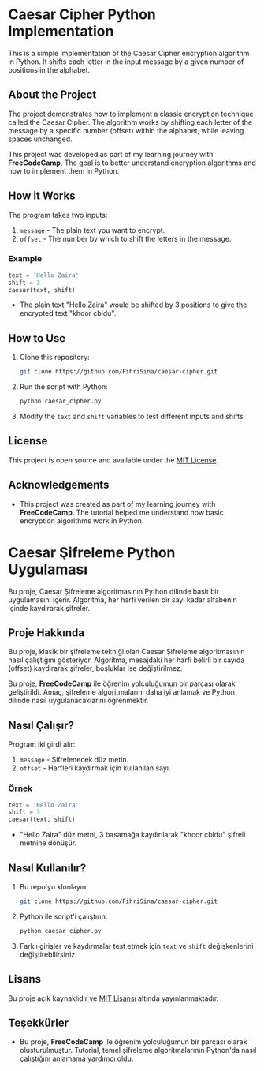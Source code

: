 
# Caesar Cipher Python Implementation

This is a simple implementation of the Caesar Cipher encryption algorithm in Python. It shifts each letter in the input message by a given number of positions in the alphabet.

## About the Project

The project demonstrates how to implement a classic encryption technique called the Caesar Cipher. The algorithm works by shifting each letter of the message by a specific number (offset) within the alphabet, while leaving spaces unchanged.

This project was developed as part of my learning journey with **FreeCodeCamp**. The goal is to better understand encryption algorithms and how to implement them in Python.

## How it Works

The program takes two inputs:

1. `message` - The plain text you want to encrypt.
2. `offset` - The number by which to shift the letters in the message.

### Example

```python
text = 'Hello Zaira'
shift = 3
caesar(text, shift)
```

- The plain text "Hello Zaira" would be shifted by 3 positions to give the encrypted text "khoor cbldu".

## How to Use

1. Clone this repository:

   ```bash
   git clone https://github.com/FihriSina/caesar-cipher.git
   ```

2. Run the script with Python:

   ```bash
   python caesar_cipher.py
   ```

3. Modify the `text` and `shift` variables to test different inputs and shifts.

## License



This project is open source and available under the [MIT License](LICENSE).

## Acknowledgements

- This project was created as part of my learning journey with **FreeCodeCamp**. The tutorial helped me understand how basic encryption algorithms work in Python.




# Caesar Şifreleme Python Uygulaması

Bu proje, Caesar Şifreleme algoritmasının Python dilinde basit bir uygulamasını içerir. Algoritma, her harfi verilen bir sayı kadar alfabenin içinde kaydırarak şifreler.

## Proje Hakkında

Bu proje, klasik bir şifreleme tekniği olan Caesar Şifreleme algoritmasının nasıl çalıştığını gösteriyor. Algoritma, mesajdaki her harfi belirli bir sayıda (offset) kaydırarak şifreler, boşluklar ise değiştirilmez.

Bu proje, **FreeCodeCamp** ile öğrenim yolculuğumun bir parçası olarak geliştirildi. Amaç, şifreleme algoritmalarını daha iyi anlamak ve Python dilinde nasıl uygulanacaklarını öğrenmektir.

## Nasıl Çalışır?

Program iki girdi alır:

1. `message` - Şifrelenecek düz metin.
2. `offset` - Harfleri kaydırmak için kullanılan sayı.

### Örnek

```python
text = 'Hello Zaira'
shift = 3
caesar(text, shift)
```

- "Hello Zaira" düz metni, 3 basamağa kaydırılarak "khoor cbldu" şifreli metnine dönüşür.

## Nasıl Kullanılır?

1. Bu repo'yu klonlayın:

   ```bash
   git clone https://github.com/FihriSina/caesar-cipher.git
   ```

2. Python ile script'i çalıştırın:

   ```bash
   python caesar_cipher.py
   ```

3. Farklı girişler ve kaydırmalar test etmek için `text` ve `shift` değişkenlerini değiştirebilirsiniz.

## Lisans

Bu proje açık kaynaklıdır ve [MIT Lisansı](LICENSE) altında yayınlanmaktadır.

## Teşekkürler

- Bu proje, **FreeCodeCamp** ile öğrenim yolculuğumun bir parçası olarak oluşturulmuştur. Tutorial, temel şifreleme algoritmalarının Python'da nasıl çalıştığını anlamama yardımcı oldu.
